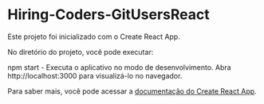 # Hiring-Coders-GitUsersReact

Este projeto foi inicializado com o Create React App.

No diretório do projeto, você pode executar:

npm start - 
Executa o aplicativo no modo de desenvolvimento.
Abra http://localhost:3000 para visualizá-lo no navegador.

Para saber mais, você pode acessar a [documentação do Create React App](https://create-react-app.dev/docs/getting-started/).
